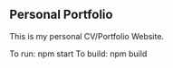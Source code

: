 ## Personal Portfolio

This is my personal CV/Portfolio Website.

To run:
npm start
To build:
npm build
